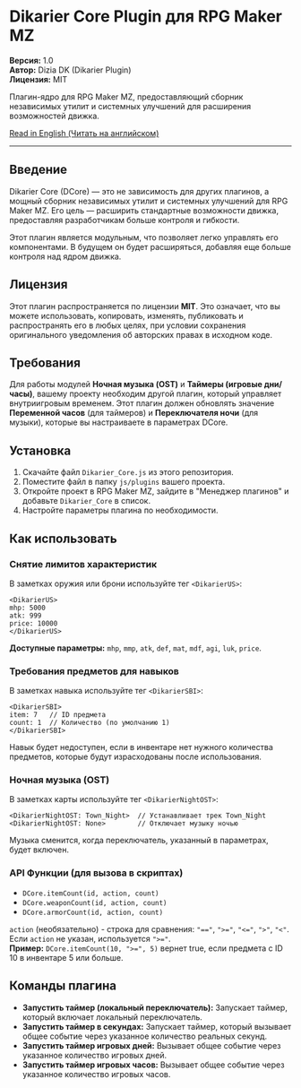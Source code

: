 # Dikarier Core Plugin для RPG Maker MZ

**Версия:** 1.0  
**Автор:** Dizia DK (Dikarier Plugin)  
**Лицензия:** MIT

Плагин-ядро для RPG Maker MZ, предоставляющий сборник независимых утилит и системных улучшений для расширения возможностей движка.

[Read in English (Читать на английском)](README.md)

---

## Введение

Dikarier Core (DCore) — это не зависимость для других плагинов, а мощный сборник независимых утилит и системных улучшений для RPG Maker MZ. Его цель — расширить стандартные возможности движка, предоставляя разработчикам больше контроля и гибкости.

Этот плагин является модульным, что позволяет легко управлять его компонентами. В будущем он будет расширяться, добавляя еще больше контроля над ядром движка.

## Лицензия

Этот плагин распространяется по лицензии **MIT**. Это означает, что вы можете использовать, копировать, изменять, публиковать и распространять его в любых целях, при условии сохранения оригинального уведомления об авторских правах в исходном коде.

## Требования

Для работы модулей **Ночная музыка (OST)** и **Таймеры (игровые дни/часы)**, вашему проекту необходим другой плагин, который управляет внутриигровым временем. Этот плагин должен обновлять значение **Переменной часов** (для таймеров) и **Переключателя ночи** (для музыки), которые вы настраиваете в параметрах DCore.

## Установка

1.  Скачайте файл `Dikarier_Core.js` из этого репозитория.
2.  Поместите файл в папку `js/plugins` вашего проекта.
3.  Откройте проект в RPG Maker MZ, зайдите в "Менеджер плагинов" и добавьте `Dikarier_Core` в список.
4.  Настройте параметры плагина по необходимости.

## Как использовать

### Снятие лимитов характеристик
В заметках оружия или брони используйте тег `<DikarierUS>`:
```
<DikarierUS>
mhp: 5000
atk: 999
price: 10000
</DikarierUS>
```
**Доступные параметры:** `mhp`, `mmp`, `atk`, `def`, `mat`, `mdf`, `agi`, `luk`, `price`.

### Требования предметов для навыков
В заметках навыка используйте тег `<DikarierSBI>`:
```
<DikarierSBI>
item: 7   // ID предмета
count: 1  // Количество (по умолчанию 1)
</DikarierSBI>
```
Навык будет недоступен, если в инвентаре нет нужного количества предметов, которые будут израсходованы после использования.

### Ночная музыка (OST)
В заметках карты используйте тег `<DikarierNightOST>`:
```
<DikarierNightOST: Town_Night>  // Устанавливает трек Town_Night
<DikarierNightOST: None>        // Отключает музыку ночью
```
Музыка сменится, когда переключатель, указанный в параметрах, будет включен.

### API Функции (для вызова в скриптах)
- `DCore.itemCount(id, action, count)`
- `DCore.weaponCount(id, action, count)`
- `DCore.armorCount(id, action, count)`

`action` (необязательно) - строка для сравнения: `"=="`, `">="`, `"<="`, `">"`, `"<"`. Если `action` не указан, используется `">="`.  
**Пример:** `DCore.itemCount(10, ">=", 5)` вернет true, если предмета с ID 10 в инвентаре 5 или больше.

## Команды плагина

- **Запустить таймер (локальный переключатель):** Запускает таймер, который включает локальный переключатель.
- **Запустить таймер в секундах:** Запускает таймер, который вызывает общее событие через указанное количество реальных секунд.
- **Запустить таймер игровых дней:** Вызывает общее событие через указанное количество игровых дней.
- **Запустить таймер игровых часов:** Вызывает общее событие через указанное количество игровых часов.
